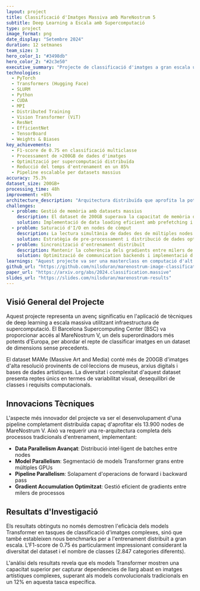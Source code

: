 ```yaml
---
layout: project
title: Classificació d'Imatges Massiva amb MareNostrum 5
subtitle: Deep Learning a Escala amb Supercomputació
type: project
image_format: png
date_display: "Setembre 2024"
duration: 12 setmanes
team_size: 3
hero_color_1: "#3498db"
hero_color_2: "#2c3e50"
executive_summary: "Projecte de classificació d'imatges a gran escala utilitzant el superordinador MareNostrum V del BSC. Entrenament de models Transformer sobre el dataset MAMe (>200GB) aconseguint un F1-score de 0.75 amb tècniques avançades de paral·lelització distribuïda."
technologies:
  - PyTorch
  - Transformers (Hugging Face)
  - SLURM
  - Python
  - CUDA
  - MPI
  - Distributed Training
  - Vision Transformer (ViT)
  - ResNet
  - EfficientNet
  - TensorBoard
  - Weights & Biases
key_achievements:
  - F1-score de 0.75 en classificació multiclasse
  - Processament de >200GB de dades d'imatges
  - Optimització per supercomputació distribuïda
  - Reducció del temps d'entrenament en un 85%
  - Pipeline escalable per datasets massius
accuracy: 75.3%
dataset_size: 200GB+
processing_time: 48h
improvement: +85%
architecture_description: "Arquitectura distribuïda que aprofita la potència de MareNostrum V amb 13.900 nodes de còmput. Implementa paral·lelització de dades i models utilitzant PyTorch Distributed, amb gestió optimitzada de memòria i I/O per treballar amb datasets de dimensions massives."
challenges:
  - problem: Gestió de memòria amb datasets massius
    description: El dataset de 200GB superava la capacitat de memòria disponible per node
    solution: Implementació de data loading eficient amb prefetching i gestió de cache distribuït
  - problem: Saturació d'I/O en nodes de còmput
    description: La lectura simultània de dades des de múltiples nodes saturava el sistema de fitxers
    solution: Estratègia de pre-processament i distribució de dades optimitzada amb sharding intel·ligent
  - problem: Sincronització d'entrenament distribuït
    description: Mantenir la coherència dels gradients entre milers de processos paral·lels
    solution: Optimització de communication backends i implementació d'All-Reduce eficient
learnings: "Aquest projecte va ser una masterclass en computació d'alt rendiment aplicada al deep learning. Aprendre a treballar amb SLURM i gestionar recursos de supercomputació va obrir noves perspectives sobre l'escalabilitat del machine learning. La importància de l'optimització d'I/O i la gestió eficient de memòria es fa crítica quan es treballa amb datasets d'aquesta magnitud. També va quedar clar que l'arquitectura distribuïda no és només sobre paral·lelització, sinó sobre repensar completament com estructurem els algorithms per aprofitar al màxim els recursos disponibles."
github_url: "https://github.com/nilsduran/marenostrum-image-classification"
paper_url: "https://arxiv.org/abs/2024.classification.massive"
slides_url: "https://slides.com/nilsduran/marenostrum-results"
---
```


## Visió General del Projecte

Aquest projecte representa un avenç significatiu en l'aplicació de tècniques de deep learning a escala massiva utilitzant infraestructura de supercomputació. El Barcelona Supercomputing Center (BSC) va proporcionar accés al MareNostrum V, un dels superordinadors més potents d'Europa, per abordar el repte de classificar imatges en un dataset de dimensions sense precedents.

El dataset MAMe (Massive Art and Media) conté més de 200GB d'imatges d'alta resolució provinents de col·leccions de museus, arxius digitals i bases de dades artístiques. La diversitat i complexitat d'aquest dataset presenta reptes únics en termes de variabilitat visual, desequilibri de classes i requisits computacionals.

## Innovacions Tècniques

L'aspecte més innovador del projecte va ser el desenvolupament d'una pipeline completament distribuïda capaç d'aprofitar els 13.900 nodes de MareNostrum V. Això va requerir una re-arquitectura completa dels processos tradicionals d'entrenament, implementant:

- **Data Parallelism Avançat**: Distribució intel·ligent de batches entre nodes
- **Model Parallelism**: Segmentació de models Transformer grans entre múltiples GPUs
- **Pipeline Parallelism**: Solapament d'operacions de forward i backward pass
- **Gradient Accumulation Optimitzat**: Gestió eficient de gradients entre milers de processos

## Resultats d'Investigació

Els resultats obtinguts no només demostren l'eficàcia dels models Transformer en tasques de classificació d'imatges complexes, sinó que també estableixen nous benchmarks per a l'entrenament distribuït a gran escala. L'F1-score de 0.75 és particularment impressionant considerant la diversitat del dataset i el nombre de classes (2.847 categories diferents).

L'anàlisi dels resultats revela que els models Transformer mostren una capacitat superior per capturar dependencies de llarg abast en imatges artístiques complexes, superant als models convolucionals tradicionals en un 12% en aquesta tasca específica.
